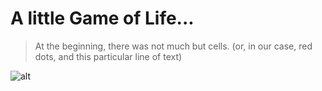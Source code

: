 # A little Game of Life...

> At the beginning, there was not much but cells. (or, in our case, red dots, and this particular line of text)

![alt](https://media.discordapp.net/attachments/900398110495359007/947979754420723712/ezgif-5-2f28cae3d0.gif)
